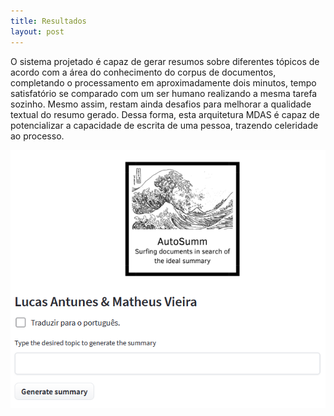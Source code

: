```yaml
---
title: Resultados
layout: post
---
```


O sistema projetado é capaz de gerar resumos sobre diferentes tópicos de acordo com a área do conhecimento do corpus de documentos, completando o processamento em aproximadamente dois minutos, tempo satisfatório se comparado com um ser humano realizando a mesma tarefa sozinho. Mesmo assim, restam ainda desafios para melhorar a qualidade textual do resumo gerado. Dessa forma, esta arquitetura MDAS é capaz de potencializar a capacidade de escrita de uma pessoa, trazendo celeridade ao processo.

![](/assets/img/result.png)